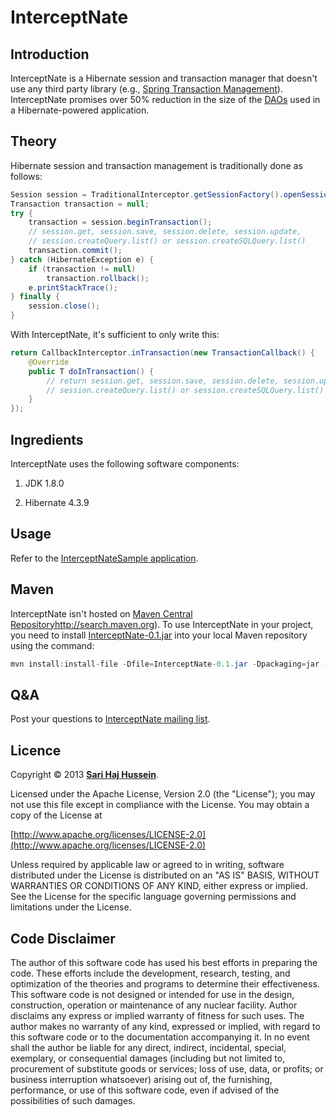 # InterceptNate

## Introduction
InterceptNate is a Hibernate session and transaction manager that doesn't use any third party library (e.g., [Spring Transaction Management](http://docs.spring.io/spring/docs/current/spring-framework-reference/html/transaction.html)). InterceptNate promises over 50% reduction in the size of the [DAOs](http://en.wikipedia.org/wiki/Data_access_object) used in a Hibernate-powered application.

## Theory
Hibernate session and transaction management is traditionally done as follows:

```java
Session session = TraditionalInterceptor.getSessionFactory().openSession();
Transaction transaction = null;
try {
	transaction = session.beginTransaction();
	// session.get, session.save, session.delete, session.update,
	// session.createQuery.list() or session.createSQLQuery.list()
	transaction.commit();
} catch (HibernateException e) {
	if (transaction != null)
		transaction.rollback();
	e.printStackTrace();
} finally {
	session.close();
}
```

With InterceptNate, it's sufficient to only write this:

```java
return CallbackInterceptor.inTransaction(new TransactionCallback() {
	@Override
	public T doInTransaction() {
		// return session.get, session.save, session.delete, session.update,
		// session.createQuery.list() or session.createSQLQuery.list()
	}
});
```

## Ingredients
InterceptNate uses the following software components:

1. JDK 1.8.0

2. Hibernate 4.3.9

## Usage
Refer to the [InterceptNateSample application](./InterceptNateSample).

## Maven

InterceptNate isn't hosted on [Maven Central Repository]()http://search.maven.org). To use InterceptNate in your project, you need to install [InterceptNate-0.1.jar](./target/InterceptNate-0.1.jar) into your local Maven repository using the command:

```java
mvn install:install-file -Dfile=InterceptNate-0.1.jar -Dpackaging=jar -DgroupId=info.sarihh -DartifactId=InterceptNate-0.1 -Dversion=0.1
```

## Q&A

Post your questions to [InterceptNate mailing list](https://lists.sourceforge.net/lists/listinfo/interceptnate-list).

## Licence
Copyright &copy; 2013 **[Sari Haj Hussein](http://sarihh.info)**.

Licensed under the Apache License, Version 2.0 (the "License");
you may not use this file except in compliance with the License.
You may obtain a copy of the License at

[http://www.apache.org/licenses/LICENSE-2.0](http://www.apache.org/licenses/LICENSE-2.0)

Unless required by applicable law or agreed to in writing, software
distributed under the License is distributed on an "AS IS" BASIS,
WITHOUT WARRANTIES OR CONDITIONS OF ANY KIND, either express or implied.
See the License for the specific language governing permissions and
limitations under the License.

## Code Disclaimer
The author of this software code has used his best efforts in preparing the code. These efforts include the development, research, testing, and optimization of the theories and programs to determine their effectiveness. This software code is not designed or intended for use in the design, construction, operation or maintenance of any nuclear facility. Author disclaims any express or implied warranty of fitness for such uses. The author makes no warranty of any kind, expressed or implied, with regard to this software code or to the documentation accompanying it. In no event shall the author be liable for any direct, indirect, incidental, special, exemplary, or consequential damages (including but not limited to, procurement of substitute goods or services; loss of use, data, or profits; or business interruption whatsoever) arising out of, the furnishing, performance, or use of this software code, even if advised of the possibilities of such damages.